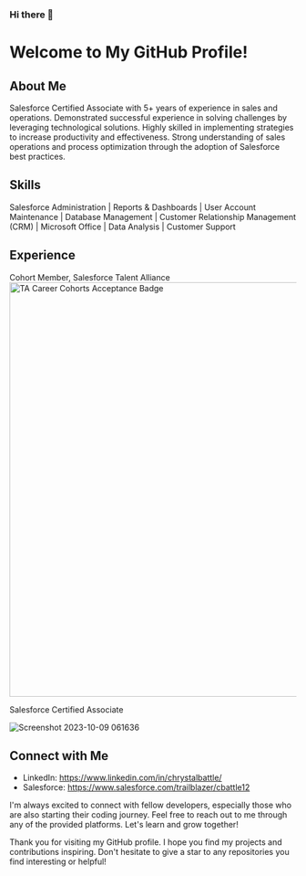 ### Hi there 👋

# Welcome to My GitHub Profile!

## About Me

Salesforce Certified Associate with 5+ years of experience in sales and operations. Demonstrated successful experience in solving challenges by leveraging technological solutions.  Highly skilled in implementing strategies to increase productivity and effectiveness. Strong understanding of sales operations and process optimization through the adoption of Salesforce best practices.

## Skills

Salesforce Administration | Reports & Dashboards | User Account Maintenance | Database Management | Customer Relationship Management (CRM) | Microsoft Office | Data Analysis | Customer Support

## Experience

Cohort Member, Salesforce Talent Alliance
<img width="726" alt="TA Career Cohorts Acceptance Badge" src="https://github.com/Battlecc85/Battlecc85/assets/90076156/75fb23c5-f3e9-435b-98d0-aa173de7b52d">


Salesforce Certified Associate

![Screenshot 2023-10-09 061636](https://github.com/Battlecc85/Battlecc85/assets/90076156/b83f95e1-81ed-4110-a46d-94d19f23f505)












## Connect with Me

- LinkedIn: https://www.linkedin.com/in/chrystalbattle/
- Salesforce: https://www.salesforce.com/trailblazer/cbattle12


I'm always excited to connect with fellow developers, especially those who are also starting their coding journey. Feel free to reach out to me through any of the provided platforms. Let's learn and grow together!

Thank you for visiting my GitHub profile. I hope you find my projects and contributions inspiring. Don't hesitate to give a star to any repositories you find interesting or helpful!


<!--
**Battlecc85/Battlecc85** is a ✨ _special_ ✨ repository because its `README.md` (this file) appears on your GitHub profile.

Here are some ideas to get you started:

- 🔭 I’m currently working on ...
- 🌱 I’m currently learning ...
- 👯 I’m looking to collaborate on ...
- 🤔 I’m looking for help with ...
- 💬 Ask me about ...
- 📫 How to reach me: ...
- 😄 Pronouns: ...
- ⚡ Fun fact: ...
-->
